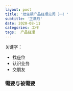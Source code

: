 ```yaml
---
layout: post
title: '幼生期产品经理见闻（一）'
subtitle: '正满月'
date: 2020-08-11
categories: 工作
tags:  产品经理
---
```


关键字：
- 找座位
- 认识业务
- 交朋友

### 需要与被需要


<!--stackedit_data:
eyJoaXN0b3J5IjpbLTE0MjA4NDIwOSwyMDg2OTU1MTRdfQ==
-->